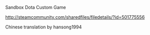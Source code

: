 Sandbox Dota Custom Game

http://steamcommunity.com/sharedfiles/filedetails/?id=501775556

Chinese translation by hansong1994